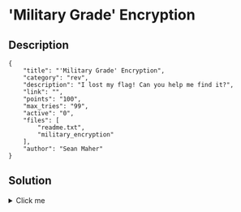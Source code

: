# 'Military Grade' Encryption

## Description

```
{
    "title": "'Military Grade' Encryption",
    "category": "rev",
    "description": "I lost my flag! Can you help me find it?",
    "link": "",
    "points": "100",
    "max_tries": "99",
    "active": "0",
    "files": [
        "readme.txt",
        "military_encryption"
    ],
    "author": "Sean Maher"
}
```

## Solution

<details><summary>Click me</summary>So in this challenge, I decided to write a scrambler in C (source code provided here, feel free to comment on it, 
if I made any mistakes in the writing of it, I'd love to know) which scrambles up the bits given, then encodes the 
scrambled input in base64, then outputs it on the command line. I'm providing the scrambler, and the end text. 
It's the job of the reverser to go back and remake the string from the scrambled text. I wrote a simple 
python script to do this, included in this solution folder as well. 

flag{0b5cur1ty_1s_n0t_3ncrypt10n}

</details>